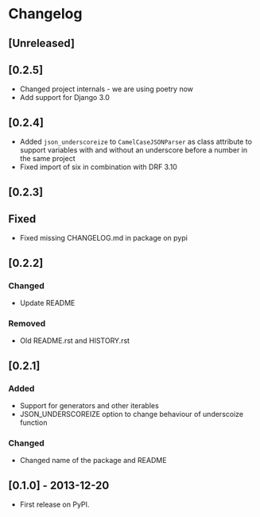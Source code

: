 # Changelog

## [Unreleased]

## [0.2.5]
- Changed project internals - we are using poetry now
- Add support for Django 3.0

## [0.2.4]
- Added `json_underscoreize` to `CamelCaseJSONParser` as class attribute to support variables with and without an underscore before a number in the same project
- Fixed import of six in combination with DRF 3.10

## [0.2.3]
## Fixed
- Fixed missing CHANGELOG.md in package on pypi

## [0.2.2]
### Changed
- Update README

### Removed
- Old README.rst and HISTORY.rst

## [0.2.1]
### Added
- Support for generators and other iterables
- JSON_UNDERSCOREIZE option to change behaviour of underscoize function

### Changed
- Changed name of the package and README

## [0.1.0] - 2013-12-20
- First release on PyPI.
